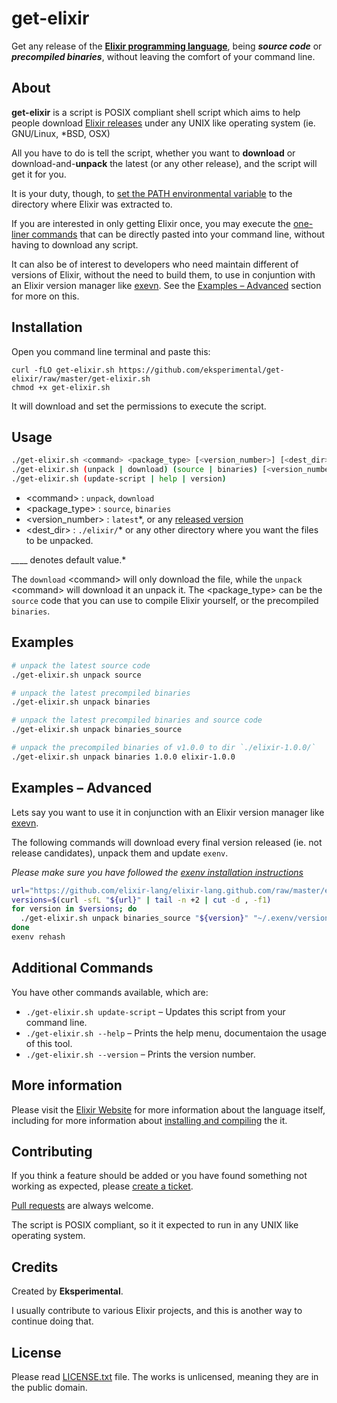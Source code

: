 # get-elixir

Get any release of the **[Elixir programming language](http://elixir-lang.org)**, being **_source code_** or **_precompiled binaries_**, without leaving the comfort of your command line.

## About

**get-elixir** is a script is POSIX compliant shell script which aims to help people download [Elixir releases](https://github.com/elixir-lang/elixir/releases) under any UNIX like operating system (ie. GNU/Linux, *BSD, OSX)

All you have to do is tell the script, whether you want to **download** or download-and-**unpack** the latest (or any other release), and the script will get it for you.

It is your duty, though, to [set the PATH environmental variable](http://elixir-lang.org/install.html#setting-path-environment-variable) to the directory where Elixir was extracted to.

If you are interested in only getting Elixir once, you may execute the [one-liner commands](one-liner.md) that can be directly pasted into your command line, without having to download any script.

It can also be of interest to developers who need maintain different of versions of Elixir, without the need to build them, to use in conjuntion with an Elixir version manager like [exevn](https://github.com/mururu/exenv). See the [Examples – Advanced](#examples-advanced) section for more on this.

## Installation

Open you command line terminal and paste this:

    curl -fLO get-elixir.sh https://github.com/eksperimental/get-elixir/raw/master/get-elixir.sh
    chmod +x get-elixir.sh

It will download and set the permissions to execute the script.

## Usage

```sh
./get-elixir.sh <command> <package_type> [<version_number>] [<dest_dir>]
./get-elixir.sh (unpack | download) (source | binaries) [<version_number>] [<dest_dir>]
./get-elixir.sh (update-script | help | version)
```

* \<command\>        : `unpack`, `download`
* \<package_type\>   : `source`, `binaries`
* \<version_number\> : `latest`*, or any [released version](https://github.com/elixir-lang/elixir/releases)
* \<dest_dir\>       : `./elixir/`* or any other directory where you want the files to be unpacked.

*__*__ denotes default value.*

The `download` \<command\> will only download the file, while the `unpack` \<command\> will download it an unpack it.
The \<package_type\> can be the `source` code that you can use to compile Elixir yourself, or the precompiled `binaries`.

## Examples

```sh
# unpack the latest source code
./get-elixir.sh unpack source

# unpack the latest precompiled binaries
./get-elixir.sh unpack binaries

# unpack the latest precompiled binaries and source code
./get-elixir.sh unpack binaries_source

# unpack the precompiled binaries of v1.0.0 to dir `./elixir-1.0.0/`
./get-elixir.sh unpack binaries 1.0.0 elixir-1.0.0
```

## Examples – Advanced

Lets say you want to use it in conjunction with an Elixir version manager like [exevn](https://github.com/mururu/exenv).

The following commands will download every final version released (ie. not release candidates), unpack them and update `exenv`.

_Please make sure you have followed the [exenv installation instructions](https://github.com/mururu/exenv#section_2)_

```sh
url="https://github.com/elixir-lang/elixir-lang.github.com/raw/master/elixir.csv"
versions=$(curl -sfL "${url}" | tail -n +2 | cut -d , -f1)
for version in $versions; do
  ./get-elixir.sh unpack binaries_source "${version}" "~/.exenv/versions/${version}"
done
exenv rehash
```

## Additional Commands

You have other commands available, which are:

* `./get-elixir.sh update-script` – Updates this script from your command line.
* `./get-elixir.sh --help`        – Prints the help menu, documentaion the usage of this tool.
* `./get-elixir.sh --version`     – Prints the version number.

## More information

Please visit the [Elixir Website](http://elixir-lang.org/) for more information about the language itself, including for more information about [installing and compiling](elixir-lang.org/install.html) the it.

## Contributing

If you think a feature should be added or you have found something not working as expected, please [create a ticket](https://github.com/eksperimental/get-elixir/issues/new).

[Pull requests](https://github.com/eksperimental/get-elixir/pulls) are always welcome.

The script is POSIX compliant, so it it expected to run in any UNIX like operating system.

## Credits

Created by **Eksperimental**.

I usually contribute to various Elixir projects, and this is another way to continue doing that.

## License

Please read [LICENSE.txt](LICENSE.txt) file.
The works is unlicensed, meaning they are in the public domain.

